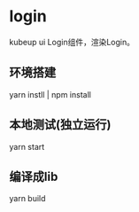 # login

kubeup ui Login组件，渲染Login。

## 环境搭建
yarn instll | npm install

## 本地测试(独立运行)
yarn start

## 编译成lib
yarn build
